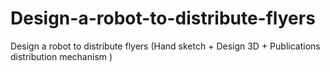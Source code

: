 # Design-a-robot-to-distribute-flyers
Design a robot to distribute flyers (Hand sketch + Design 3D + Publications distribution mechanism )
